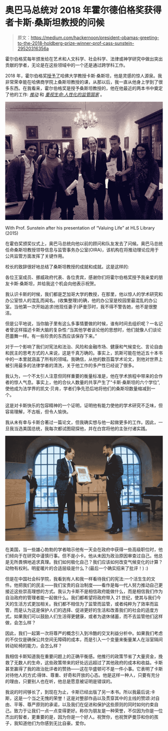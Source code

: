 # 奥巴马总统对 2018 年霍尔德伯格奖获得者卡斯·桑斯坦教授的问候

> 原文：<https://medium.com/hackernoon/president-obamas-greeting-to-the-2018-holdberg-prize-winner-prof-cass-sunstein-29520316356a>

霍尔伯格奖每年颁发给在艺术和人文科学、社会科学、法律或神学研究中做出突出贡献的学者，无论是在这些领域中的一个还是通过跨学科工作。

2018 年，霍尔伯格奖[授予了](https://www.holbergprisen.no/en/holberg-prize/prize-winners/cass-r-sunstein)哈佛大学教授卡斯·桑斯坦，他是灵感的惊人源泉。我非常荣幸能在哈佛商学院上桑斯坦教授的课，从那以后，我一直从他身上学到了很多东西。在我看来，霍尔伯格奖是授予桑斯坦教授的，他在他最近的两本书中奠定了他的工作: [*推动*](https://www.amazon.com/Nudge-Improving-Decisions-Health-Happiness/dp/014311526X) 和 [*重视生命:人性化的监管国家*](http://press.uchicago.edu/ucp/books/book/chicago/V/bo5872162.html) 。

![](img/869ffd65ab7ff41cc2e537c756c3dd9b.png)

With Prof. Sunstein after his presentation of “Valuing Life” at HLS Library (2015)

在霍伯奖颁奖仪式上，奥巴马总统向他以前的顾问和队友发去了问候。奥巴马总统任命桑斯坦教授领导信息与监管事务办公室(OIRA)，该机构在将推动理论应用于公共监管方面发挥了关键作用。

校长的致辞很好地总结了桑斯坦教授的成就和成就。这是这样的:

各位王室成员、挪威政府代表、各位贵宾，感谢你们将霍尔伯格奖授予我亲爱的朋友卡斯·桑斯坦，并给我这个机会向他表示祝贺。

我认识卡斯的时候，我们都是芝加哥大学的教授，在那里，他以惊人的学术研究和办公室惊人的混乱而闻名。(收集整理)的确，他的办公室是校园里最混乱的办公室。当他第一次开始追求(他现任妻子)萨曼莎时，我不得不警告她，他不是很整洁。

但是公平地说，当你脑子里有这么多事情要做的时候，谁有时间去组织呢？一名记者曾这样描述卡斯大脑的复杂性:“当其他学者谈论他的思想时，他们就像人们谈论芭蕾舞一样。有一些珍贵的东西应该保存下来。”

对于一个影响了我们对宪法和法治、风险和金融市场、健康和气候变化、言论自由和民主的思考方式的人来说，这是千真万确的。事实上，凯斯可能在他近五十本书中的一本里就涵盖了所有的领域。我确信，从他的数百篇学术论文，到他对世界上被引用最多的法律学者的清洗，关于他工作的多产性已经说了很多。

我认为，一个不太引人注意但同样重要的衡量标准是，他在学术旅程中带来的合作者的惊人气息。事实上，他的合伙人数量的共享产生了“卡斯·桑斯坦的六个学位”,使他成为法学界的凯文·贝肯，学者们争先恐后地将他们的桑斯坦数量缩减到一个。

这是对卡斯快乐的包容精神的一个证明，证明他有能力使他的学术研究不乏味，但容易理解，不古板，但令人愉快。

我从未有幸与卡斯合著过一篇论文，但我确实想与他一起做更多的工作。因此，一旦我当选美国总统，我每次都试图窥探他，并在白宫将他的主张付诸实践。

![](img/6b14be0072578eb801cf2081c9124607.png)

在美国，当一些雄心勃勃的学者暗示他有一天会在政府中获得一些高级职位时，他们倾向于在研究中谨慎行事。但不是小卡。他从未因为政治原因审查过自己。他总是无所畏惧地追求真理。我们如何极化自己？我们应该如何改变气候变化的计算？动物有权利。明星暖片的合适层级是什么？(最后一个确实招来了批评！) :)

但是在中国社会科学院，我看到有人和我一样看待我们的宪法:一个活生生的文件。他把我们的民主——我们宝贵的自治制度——看作是每一代人努力推动自己更接近这些崇高理想的方式。我认为卡斯不是相信政府能做什么，而是相信我们作为自治政府的管理者能一起做什么。我们都希望将政府带入 21 世纪，使其与我们今天的生活方式更加相关。我们都不相信为了监管而监管，或者纯粹为了效率而监管，而是认为这是保护人们的选择、促进更好的生活和改善我们的社会的适度方式。如果我们可以鼓励人们生活得更健康，或者为退休储蓄，而不去监管他们这样做，会怎么样？

因此，我们一起第一次将尊严的概念引入到冷酷的交叉利益分析中。如果我们考虑的不仅仅是确保公共空间无障碍的成本，而是引入一个变量来衡量某人在浴室隔间转动轮椅的能力，会怎么样？

我相信卡斯知道我在重要问题上的正确平衡感。他推行的政策节省了大量资金，挽救了无数人的生命，这些政策带来的好处远远超过了其他政府的成本和收益。卡斯甚至赢得了我的政治批评者的赞扬——这在华盛顿可不是一件小事。它表明了卡斯对待他人的方式:得体、尊重、好奇和开放的心态。他是这样一种人，只要有充分的理由，只要别人也在听，他总是愿意被证明是错误的。

我说的时间够长了，到现在为止，卡斯已经出版了另一本书。所以我最后说:卡斯，这是一个当之无愧的荣誉！这是对整部作品以及贯穿其中的主线的赞颂:对自由、平等、尊严原则的承诺，以及我们在促进和保护这些原则的同时如何约束自己。致力于让我们一点一点变得更好。称你为朋友是一种荣誉，不仅因为你是一位杰出的智者，更重要的是，因为你是一个好人。祝贺你，也祝贺萨曼莎和你的孩子，我知道他们为你感到无比自豪。爱你。